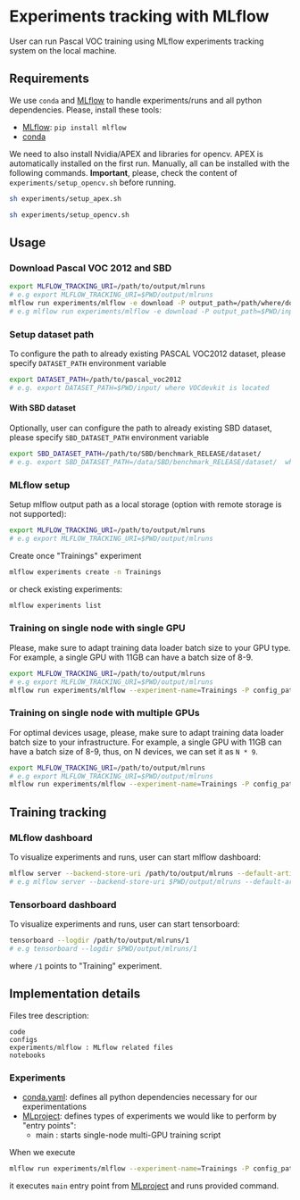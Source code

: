 # Experiments tracking with MLflow

User can run Pascal VOC training using MLflow experiments tracking system on the local machine.

## Requirements

We use `conda` and [MLflow](https://github.com/mlflow/mlflow) to
handle experiments/runs and all python dependencies.
Please, install these tools:

- [MLflow](https://github.com/mlflow/mlflow): `pip install mlflow`
- [conda](https://conda.io/en/latest/miniconda.html)

We need to also install Nvidia/APEX and libraries for opencv. APEX is automatically installed on the first run.
Manually, all can be installed with the following commands.
**Important**, please, check the content of `experiments/setup_opencv.sh` before running.

```bash
sh experiments/setup_apex.sh

sh experiments/setup_opencv.sh
```

## Usage

### Download Pascal VOC 2012 and SBD

```bash
export MLFLOW_TRACKING_URI=/path/to/output/mlruns
# e.g export MLFLOW_TRACKING_URI=$PWD/output/mlruns
mlflow run experiments/mlflow -e download -P output_path=/path/where/download/
# e.g mlflow run experiments/mlflow -e download -P output_path=$PWD/input
```

### Setup dataset path

To configure the path to already existing PASCAL VOC2012 dataset, please specify `DATASET_PATH` environment variable

```bash
export DATASET_PATH=/path/to/pascal_voc2012
# e.g. export DATASET_PATH=$PWD/input/ where VOCdevkit is located
```

#### With SBD dataset

Optionally, user can configure the path to already existing SBD dataset, please specify `SBD_DATASET_PATH` environment variable

```bash
export SBD_DATASET_PATH=/path/to/SBD/benchmark_RELEASE/dataset/
# e.g. export SBD_DATASET_PATH=/data/SBD/benchmark_RELEASE/dataset/  where "cls  img  inst  train.txt  train_noval.txt  val.txt" are located
```

### MLflow setup

Setup mlflow output path as a local storage (option with remote storage is not supported):

```bash
export MLFLOW_TRACKING_URI=/path/to/output/mlruns
# e.g export MLFLOW_TRACKING_URI=$PWD/output/mlruns
```

Create once "Trainings" experiment

```bash
mlflow experiments create -n Trainings
```

or check existing experiments:

```bash
mlflow experiments list
```

### Training on single node with single GPU

Please, make sure to adapt training data loader batch size to your GPU type. For example, a single GPU with 11GB can have a batch size of 8-9.

```bash
export MLFLOW_TRACKING_URI=/path/to/output/mlruns
# e.g export MLFLOW_TRACKING_URI=$PWD/output/mlruns
mlflow run experiments/mlflow --experiment-name=Trainings -P config_path=configs/train/baseline_resnet101.py -P num_gpus=1
```

### Training on single node with multiple GPUs

For optimal devices usage, please, make sure to adapt training data loader batch size to your infrastructure.
For example, a single GPU with 11GB can have a batch size of 8-9, thus, on N devices, we can set it as `N * 9`.

```bash
export MLFLOW_TRACKING_URI=/path/to/output/mlruns
# e.g export MLFLOW_TRACKING_URI=$PWD/output/mlruns
mlflow run experiments/mlflow --experiment-name=Trainings -P config_path=configs/train/baseline_resnet101.py -P num_gpus=2
```

## Training tracking

### MLflow dashboard

To visualize experiments and runs, user can start mlflow dashboard:

```bash
mlflow server --backend-store-uri /path/to/output/mlruns --default-artifact-root /path/to/output/mlruns -p 6026 -h 0.0.0.0
# e.g mlflow server --backend-store-uri $PWD/output/mlruns --default-artifact-root $PWD/output/mlruns -p 6026 -h 0.0.0.0
```

### Tensorboard dashboard

To visualize experiments and runs, user can start tensorboard:

```bash
tensorboard --logdir /path/to/output/mlruns/1
# e.g tensorboard --logdir $PWD/output/mlruns/1
```

where `/1` points to "Training" experiment.

## Implementation details

Files tree description:

```
code
configs
experiments/mlflow : MLflow related files
notebooks
```

### Experiments

- [conda.yaml](experiments/mlflow/conda.yaml): defines all python dependencies necessary for our experimentations
- [MLproject](experiments/mlflow/MLproject): defines types of experiments we would like to perform by "entry points":
  - main : starts single-node multi-GPU training script

When we execute

```bash
mlflow run experiments/mlflow --experiment-name=Trainings -P config_path=configs/train/baseline_resnet101.py -P num_gpus=2
```

it executes `main` entry point from [MLproject](experiments/mlflow/MLproject) and runs provided command.
